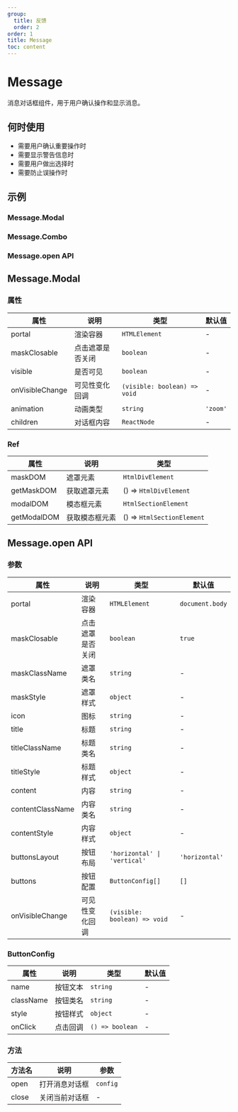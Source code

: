 ```yaml
---
group:
  title: 反馈
  order: 2
order: 1
title: Message
toc: content
---
```


# Message

消息对话框组件，用于用户确认操作和显示消息。

## 何时使用

- 需要用户确认重要操作时
- 需要显示警告信息时
- 需要用户做出选择时
- 需要防止误操作时

## 示例

### Message.Modal

<code src="./demos/Modal.jsx"></code>

### Message.Combo

<code src="./demos/Combo.jsx"></code>

### Message.open API

<code src="./demos/API.jsx"></code>

## Message.Modal

### 属性

| 属性            | 说明             | 类型                         | 默认值   |
| --------------- | ---------------- | ---------------------------- | -------- |
| portal          | 渲染容器         | `HTMLElement`                | -        |
| maskClosable    | 点击遮罩是否关闭 | `boolean`                    | -        |
| visible         | 是否可见         | `boolean`                    | -        |
| onVisibleChange | 可见性变化回调   | `(visible: boolean) => void` | -        |
| animation       | 动画类型         | `string`                     | `'zoom'` |
| children        | 对话框内容       | `ReactNode`                  | -        |

### Ref

| 属性        | 说明           | 类型                       |
| ----------- | -------------- | -------------------------- |
| maskDOM     | 遮罩元素       | `HtmlDivElement`           |
| getMaskDOM  | 获取遮罩元素   | () => `HtmlDivElement`     |
| modalDOM    | 模态框元素     | `HtmlSectionElement`       |
| getModalDOM | 获取模态框元素 | () => `HtmlSectionElement` |

## Message.open API

### 参数

| 属性            | 说明             | 类型                                | 默认值         |
| --------------- | ---------------- | ----------------------------------- | -------------- |
| portal          | 渲染容器         | `HTMLElement`                       | `document.body`|
| maskClosable    | 点击遮罩是否关闭 | `boolean`                           | `true`         |
| maskClassName   | 遮罩类名         | `string`                            | -              |
| maskStyle       | 遮罩样式         | `object`                            | -              |
| icon            | 图标             | `string`                            | -              |
| title           | 标题             | `string`                            | -              |
| titleClassName  | 标题类名         | `string`                            | -              |
| titleStyle      | 标题样式         | `object`                            | -              |
| content         | 内容             | `string`                            | -              |
| contentClassName| 内容类名         | `string`                            | -              |
| contentStyle    | 内容样式         | `object`                            | -              |
| buttonsLayout   | 按钮布局         | `'horizontal' \| 'vertical'`        | `'horizontal'` |
| buttons         | 按钮配置         | `ButtonConfig[]`                    | `[]`           |
| onVisibleChange | 可见性变化回调   | `(visible: boolean) => void`        | -              |

### ButtonConfig

| 属性      | 说明       | 类型        | 默认值 |
| --------- | ---------- | ----------- | ------ |
| name      | 按钮文本   | `string`    | -      |
| className | 按钮类名   | `string`    | -      |
| style     | 按钮样式   | `object`    | -      |
| onClick   | 点击回调   | `() => boolean` | -  |

### 方法

| 方法名  | 说明           | 参数 |
| ------- | -------------- | ---- |
| open    | 打开消息对话框 | `config` |
| close   | 关闭当前对话框 | -    |
